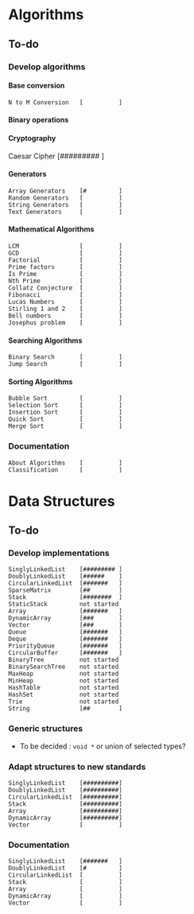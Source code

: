 # Algorithms

## To-do

### Develop algorithms

#### Base conversion

```
N to M Conversion   [          ]
```

#### Binary operations

#### Cryptography

Caesar Cipher       [######### ]

#### Generators

```
Array Generators    [#         ]
Random Generators   [          ]
String Generators   [          ]
Text Generators     [          ]
```

#### Mathematical Algorithms

```
LCM                 [          ]
GCD                 [          ]
Factorial           [          ]
Prime factors       [          ]
Is Prime            [          ]
Nth Prime           [          ]
Collatz Conjecture  [          ]
Fibonacci           [          ]
Lucas Numbers       [          ]
Stirling 1 and 2    [          ]
Bell numbers        [          ]
Josephus problem    [          ]
```

#### Searching Algorithms

```
Binary Search       [          ]
Jump Search         [          ]
```

#### Sorting Algorithms

```
Bubble Sort         [          ]
Selection Sort      [          ]
Insertion Sort      [          ]
Quick Sort          [          ]
Merge Sort          [          ]
```

### Documentation

```
About Algorithms    [          ]
Classification      [          ]
```


# Data Structures

## To-do

### Develop implementations

```
SinglyLinkedList    [######### ]
DoublyLinkedList    [######    ]
CircularLinkedList  [#######   ]
SparseMatrix        [##        ]
Stack               [########  ]
StaticStack         not started
Array               [#######   ]
DynamicArray        [###       ]
Vector              [###       ]
Queue               [#######   ]
Deque               [#######   ]
PriorityQueue       [#######   ]
CircularBuffer      [#######   ]
BinaryTree          not started
BinarySearchTree    not started
MaxHeap             not started
MinHeap             not started
HashTable           not started
HashSet             not started
Trie                not started
String              [##        ]
```

### Generic structures

* To be decided : ```void *``` or union of selected types?

### Adapt structures to new standards

```
SinglyLinkedList    [##########]
DoublyLinkedList    [##########]
CircularLinkedList  [##########]
Stack               [##########]
Array               [##########]
DynamicArray        [##########]
Vector              [          ]
```

### Documentation

```
SinglyLinkedList    [#######   ]
DoublyLinkedList    [#         ]
CircularLinkedList  [          ]
Stack               [          ]
Array               [          ]
DynamicArray        [          ]
Vector              [          ]
```
